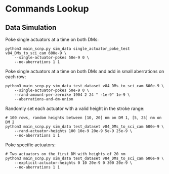 # Commands Lookup

## Data Simulation

Poke single actuators at a time on both DMs:

    python3 main_scnp.py sim_data single_actuator_poke_test v84_DMs_to_sci_cam 600e-9 \
        --single-actuator-pokes 50e-9 0 \
        --no-aberrations 1 1

Poke single actuators at a time on both DMs and add in small aberrations on each row:

    python3 main_scnp.py sim_data test_dataset v84_DMs_to_sci_cam 600e-9 \
        --single-actuator-pokes 50e-9 0 \
        --rand-amount-per-zernike 1904 2 24 " -1e-9" 1e-9 \
        --aberrations-and-dm-union

Randomly set each actuator with a valid height in the stroke range:

    # 100 rows, random heights between [10, 20] nm on DM 1, [5, 25] nm on DM 2
    python3 main_scnp.py sim_data test_dataset v84_DMs_to_sci_cam 600e-9 \
        --rand-actuator-heights 100 10e-9 20e-9 5e-9 25e-9 \
        --no-aberrations 1 1

Poke specific actuators:

    # Two actuators on the first DM with heights of 20 nm
    python3 main_scnp.py sim_data test_dataset v84_DMs_to_sci_cam 600e-9 \
        --explicit-actuator-heights 0 10 20e-9 0 300 20e-9 \
        --no-aberrations 1 1
